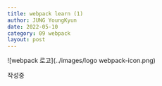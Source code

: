 ```yaml
---
title: webpack learn (1)
author: JUNG YoungKyun
date: 2022-05-10
category: 09 webpack
layout: post
---
```


![webpack 로고](../images/logo webpack-icon.png)

작성중
